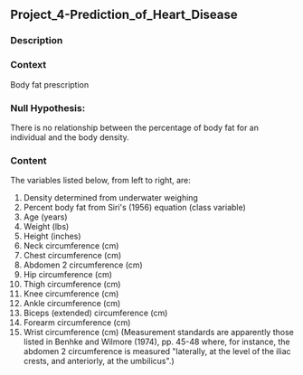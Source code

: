 ## Project_4-Prediction_of_Heart_Disease
### Description
### Context
Body fat prescription
### Null Hypothesis: 
There is no relationship between the percentage of body fat for an individual and the body density.

### Content
The variables listed below, from left to right, are:
1.	Density determined from underwater weighing
2.	Percent body fat from Siri's (1956) equation (class variable)
3.	Age (years)
4.	Weight (lbs)
5.	Height (inches)
6.	Neck circumference (cm)
7.	Chest circumference (cm)
8.	Abdomen 2 circumference (cm)
9.	Hip circumference (cm)
10.	Thigh circumference (cm)
11.	Knee circumference (cm)
12.	Ankle circumference (cm)
13.	Biceps (extended) circumference (cm)
14.	Forearm circumference (cm)
15.	Wrist circumference (cm)
(Measurement standards are apparently those listed in Benhke and Wilmore (1974), pp. 45-48 where, for instance, the abdomen 2 circumference is measured "laterally, at the level of the iliac crests, and anteriorly, at the umbilicus".)


